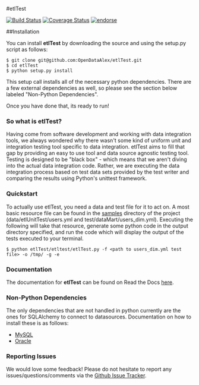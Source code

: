 #etlTest

[![Build Status](https://travis-ci.org/OpenDataAlex/etlTest.png?branch=dev)](https://travis-ci.org/OpenDataAlex/etlTest)
[![Coverage Status](https://coveralls.io/repos/OpenDataAlex/etlTest/badge.png?branch=dev)](https://coveralls.io/r/OpenDataAlex/etlTest?branch=dev)
[![endorse](https://api.coderwall.com/dbaalex/endorsecount.png)](https://coderwall.com/dbaalex)

##Installation

You can install **etlTest** by downloading the source and using the setup.py script as follows:

    $ git clone git@github.com:OpenDataAlex/etlTest.git
    $ cd etlTest
    $ python setup.py install

This setup call installs all of the necessary python dependencies. There are a few external dependencies as well, so please see the section below labeled "Non-Python Dependencies".

Once you have done that, its ready to run!

### So what is etlTest?

Having come from software development and working with data integration tools, we always wondered why there wasn't 
some kind of uniform unit and integration testing tool specific to data integration.  etlTest aims to fill that gap 
by providing an easy to use tool and data source agnostic testing tool.  Testing is designed to be "black box" - 
which means that we aren't diving into the actual data integration code.  Rather, 
we are executing the data integration process based on test data sets provided by the test writer and comparing the 
results using Python's unittest framework.

### Quickstart

To actually use etlTest, you need a data and test file for it to act on. A most basic resource file can be 
found in 
the [samples](https://github.com/OpenDataAlex/etlTest/tree/dev/etltest/samples) directory of the project 
(data/etlUnitTest/users.yml and test/dataMart/users_dim.yml). 
Executing the
 following will take that resource, generate some python code in the output directory specified, and run the code which will display the output of the tests executed to your terminal.

    $ python etlTest/etltest/etlTest.py -f <path to users_dim.yml test file> -o /tmp/ -g -e

### Documentation

The documentation for **etlTest** can be found on Read the Docs [here](https://etlTest.readthedocs.org/en/latest/).

### Non-Python Dependencies

The only dependencies that are not handled in python currently are the ones for SQLAlchemy to connect to datasources. Documentation on how to install these is as follows:

* [MySQL](https://github.com/OpenDataAlex/etlTest/blob/develop/docs/mysql_deps.md)
* [Oracle](https://github.com/OpenDataAlex/etlTest/blob/develop/docs/oracle_deps.md)

### Reporting Issues

We would love some feedback! Please do not hesitate to report any issues/questions/comments via the [Github Issue Tracker](https://github.com/OpenDataAlex/etlTest/issues).
